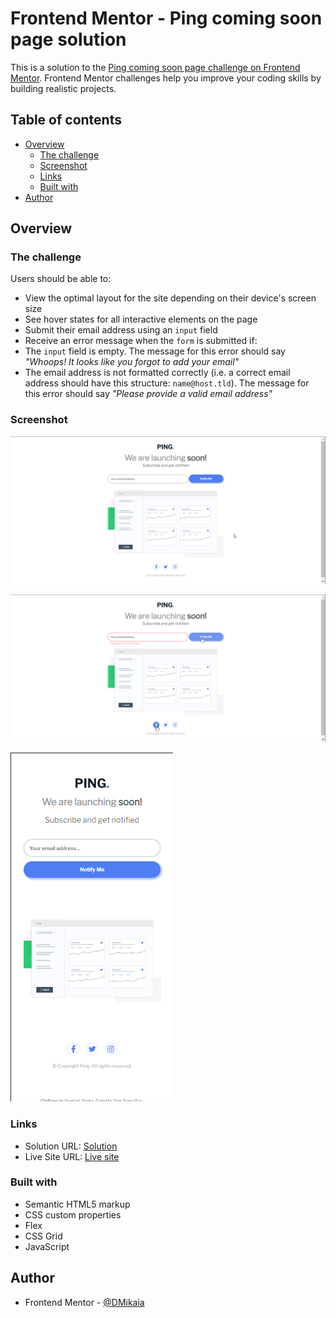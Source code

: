 # Frontend Mentor - Ping coming soon page solution

This is a solution to the [Ping coming soon page challenge on Frontend Mentor](https://www.frontendmentor.io/challenges/ping-single-column-coming-soon-page-5cadd051fec04111f7b848da). Frontend Mentor challenges help you improve your coding skills by building realistic projects.

## Table of contents

- [Overview](#overview)
  - [The challenge](#the-challenge)
  - [Screenshot](#screenshot)
  - [Links](#links)
  - [Built with](#built-with)
- [Author](#author)

## Overview

### The challenge

Users should be able to:

- View the optimal layout for the site depending on their device's screen size
- See hover states for all interactive elements on the page
- Submit their email address using an `input` field
- Receive an error message when the `form` is submitted if:
- The `input` field is empty. The message for this error should say *"Whoops! It looks like you forgot to add your email"*
- The email address is not formatted correctly (i.e. a correct email address should have this structure: `name@host.tld`). The message for this error should say *"Please provide a valid email address"*

### Screenshot

![Desktop Design](screenshot/Desktop-Design.png)

![Desktop Error and Hover States](screenshot/Desktop-Error-Hover-State.png)

![Mobile Design](screenshot/Mobile-Design.png)

### Links

- Solution URL: [Solution](https://github.com/DMikaia/Ping-page)
- Live Site URL: [Live site](https://dm-ping.netlify.app/)

### Built with

- Semantic HTML5 markup
- CSS custom properties
- Flex
- CSS Grid
- JavaScript

## Author

- Frontend Mentor - [@DMikaia](https://www.frontendmentor.io/profile/DMikaia)

